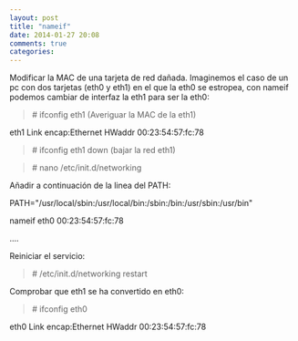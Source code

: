 ```yaml
---
layout: post
title: "nameif"
date: 2014-01-27 20:08
comments: true
categories: 
---
```

Modificar la MAC de una tarjeta de red dañada. Imaginemos el caso de un pc con dos tarjetas (eth0 y eth1) en el que la eth0 se estropea, con nameif podemos cambiar de interfaz la eth1 para ser la eth0: 

>\# ifconfig eth1 (Averiguar la MAC de la eth1) 

eth1      Link encap:Ethernet  HWaddr 00:23:54:57:fc:78 

>\# ifconfig eth1 down (bajar la red eth1) 

>\# nano /etc/init.d/networking 

Añadir a continuación de la linea del PATH: 

PATH="/usr/local/sbin:/usr/local/bin:/sbin:/bin:/usr/sbin:/usr/bin" 

nameif eth0 00:23:54:57:fc:78 

.... 

Reiniciar el servicio:

>\# /etc/init.d/networking restart 

Comprobar que eth1 se ha convertido en eth0: 

>\# ifconfig eth0 

eth0      Link encap:Ethernet  HWaddr 00:23:54:57:fc:78

